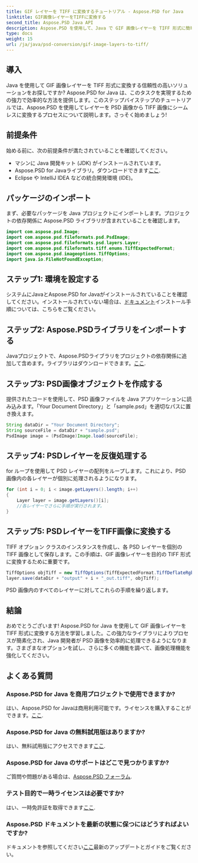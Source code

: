 ```yaml
---
title: GIF レイヤーを TIFF に変換するチュートリアル - Aspose.PSD for Java
linktitle: GIF画像レイヤーをTIFFに変換する
second_title: Aspose.PSD Java API
description: Aspose.PSD を使用して、Java で GIF 画像レイヤーを TIFF 形式に簡単に変換できます。シームレスな統合のために、ステップバイステップのガイドに従ってください。
type: docs
weight: 15
url: /ja/java/psd-conversion/gif-image-layers-to-tiff/
---
```

## 導入
Java を使用して GIF 画像レイヤーを TIFF 形式に変換する信頼性の高いソリューションをお探しですか? Aspose.PSD for Java は、このタスクを実現するための強力で効率的な方法を提供します。このステップバイステップのチュートリアルでは、Aspose.PSD を使用してレイヤーを PSD 画像から TIFF 画像にシームレスに変換するプロセスについて説明します。さっそく始めましょう!
## 前提条件
始める前に、次の前提条件が満たされていることを確認してください。
- マシンに Java 開発キット (JDK) がインストールされています。
-  Aspose.PSD for Javaライブラリ。ダウンロードできます[ここ](https://releases.aspose.com/psd/java/).
- Eclipse や IntelliJ IDEA などの統合開発環境 (IDE)。
## パッケージのインポート
まず、必要なパッケージを Java プロジェクトにインポートします。プロジェクトの依存関係に Aspose.PSD ライブラリが含まれていることを確認します。
```java
import com.aspose.psd.Image;
import com.aspose.psd.fileformats.psd.PsdImage;
import com.aspose.psd.fileformats.psd.layers.Layer;
import com.aspose.psd.fileformats.tiff.enums.TiffExpectedFormat;
import com.aspose.psd.imageoptions.TiffOptions;
import java.io.FileNotFoundException;
```
## ステップ1: 環境を設定する
システムにJavaとAspose.PSD for Javaがインストールされていることを確認してください。インストールされていない場合は、[ドキュメント](https://reference.aspose.com/psd/java/)インストール手順については、こちらをご覧ください。
## ステップ2: Aspose.PSDライブラリをインポートする
Javaプロジェクトで、Aspose.PSDライブラリをプロジェクトの依存関係に追加して含めます。ライブラリはダウンロードできます。[ここ](https://releases.aspose.com/psd/java/).
## ステップ3: PSD画像オブジェクトを作成する
提供されたコードを使用して、PSD 画像ファイルを Java アプリケーションに読み込みます。「Your Document Directory」と「sample.psd」を適切なパスに置き換えます。
```java
String dataDir = "Your Document Directory";
String sourceFile = dataDir + "sample.psd";
PsdImage image = (PsdImage)Image.load(sourceFile);
```
## ステップ4: PSDレイヤーを反復処理する
for ループを使用して PSD レイヤーの配列をループします。これにより、PSD 画像内の各レイヤーが個別に処理されるようになります。
```java
for (int i = 0; i < image.getLayers().length; i++)
{
    Layer layer = image.getLayers()[i];
    //各レイヤーでさらに手順が実行されます。
}
```
## ステップ5: PSDレイヤーをTIFF画像に変換する
TIFF オプション クラスのインスタンスを作成し、各 PSD レイヤーを個別の TIFF 画像として保存します。この手順は、GIF 画像レイヤーを目的の TIFF 形式に変換するために重要です。
```java
TiffOptions objTiff = new TiffOptions(TiffExpectedFormat.TiffDeflateRgb);
layer.save(dataDir + "output" + i + "_out.tiff", objTiff);
```
PSD 画像内のすべてのレイヤーに対してこれらの手順を繰り返します。
## 結論
おめでとうございます! Aspose.PSD for Java を使用して GIF 画像レイヤーを TIFF 形式に変換する方法を学習しました。この強力なライブラリによりプロセスが簡素化され、Java 開発者が PSD 画像を効率的に処理できるようになります。さまざまなオプションを試し、さらに多くの機能を調べて、画像処理機能を強化してください。
## よくある質問
### Aspose.PSD for Java を商用プロジェクトで使用できますか?
はい、Aspose.PSD for Javaは商用利用可能です。ライセンスを購入することができます。[ここ](https://purchase.aspose.com/buy).
### Aspose.PSD for Java の無料試用版はありますか?
はい、無料試用版にアクセスできます[ここ](https://releases.aspose.com/).
### Aspose.PSD for Java のサポートはどこで見つかりますか?
ご質問や問題がある場合は、[Aspose.PSD フォーラム](https://forum.aspose.com/c/psd/34).
### テスト目的で一時ライセンスは必要ですか?
はい、一時免許証を取得できます[ここ](https://purchase.aspose.com/temporary-license/).
### Aspose.PSD ドキュメントを最新の状態に保つにはどうすればよいですか?
ドキュメントを参照してください[ここ](https://reference.aspose.com/psd/java/)最新のアップデートとガイドをご覧ください。
